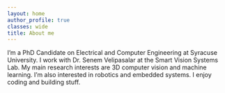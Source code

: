 ```yaml
---
layout: home
author_profile: true
classes: wide
title: About me
---
```


I’m a PhD Candidate on Electrical and Computer Engineering at Syracuse University. I work with Dr. Senem Velipasalar at the Smart Vision Systems Lab. My main research interests are 3D computer vision and machine learning. I’m also interested in robotics and embedded systems. I enjoy coding and building stuff.

<!-- ## [Recent Posts](/blog/) -->